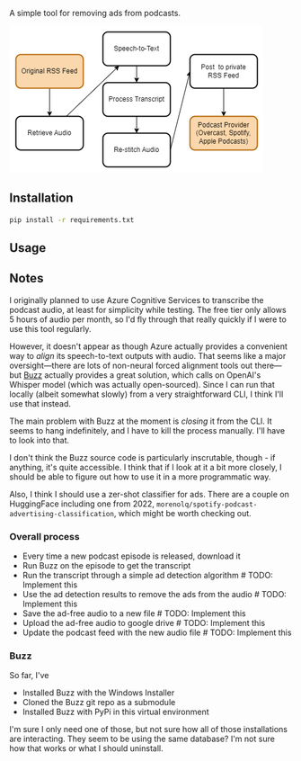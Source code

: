 A simple tool for removing ads from podcasts.

![A diagram of the podcast ad removal process](./pipeline.png)

## Installation
```bash
pip install -r requirements.txt
```

## Usage


## Notes
I originally planned to use Azure Cognitive Services to transcribe the podcast audio, at least for simplicity while testing. The free tier only allows 5 hours of audio per month, so I'd fly through that really quickly if I were to use this tool regularly.

However, it doesn't appear as though Azure actually provides a convenient way to *align* its speech-to-text outputs with audio. That seems like a major oversight—there are lots of non-neural forced alignment tools out there—but [Buzz](https://chidiwilliams.github.io/buzz/docs) actually provides a great solution, which calls on OpenAI's Whisper model (which was actually open-sourced). Since I can run that locally (albeit somewhat slowly) from a very straightforward CLI, I think I'll use that instead.

The main problem with Buzz at the moment is *closing* it from the CLI. It seems to hang indefinitely, and I have to kill the process manually. I'll have to look into that.

I don't think the Buzz source code is particularly inscrutable, though - if anything, it's quite accessible. I think
that if I look at it a bit more closely, I should be able to figure out how to use it in a more programmatic way.

Also, I think I should use a zer-shot classifier for ads. There are a couple on HuggingFace including one from 2022, `morenolq/spotify-podcast-advertising-classification`, which might be worth checking out.

### Overall process
- Every time a new podcast episode is released, download it
- Run Buzz on the episode to get the transcript
- Run the transcript through a simple ad detection algorithm # TODO: Implement this
- Use the ad detection results to remove the ads from the audio # TODO: Implement this
- Save the ad-free audio to a new file # TODO: Implement this
- Upload the ad-free audio to google drive # TODO: Implement this
- Update the podcast feed with the new audio file # TODO: Implement this

### Buzz
So far, I've
- Installed Buzz with the Windows Installer
- Cloned the Buzz git repo as a submodule
- Installed Buzz with PyPi in this virtual environment

I'm sure I only need one of those, but not sure how all of those installations are interacting. They seem to be using the same database? I'm not sure how that works or what I should uninstall.